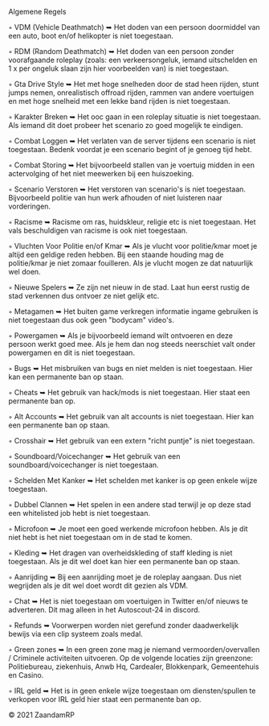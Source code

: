 Algemene Regels


◦ VDM (Vehicle Deathmatch) ➥ Het doden van een persoon doormiddel van een auto, boot en/of helikopter is niet toegestaan.

◦ RDM (Random Deathmatch) ➥ Het doden van een persoon zonder voorafgaande roleplay (zoals: een verkeersongeluk, iemand uitschelden en 1 x per ongeluk slaan zijn hier voorbeelden van) is niet toegestaan.

◦ Gta Drive Style ➥ Het met hoge snelheden door de stad heen rijden, stunt jumps nemen, onrealistisch offroad rijden, rammen van andere voertuigen en met hoge snelheid met een lekke band rijden is niet toegestaan.

◦ Karakter Breken ➥ Het ooc gaan in een roleplay situatie is niet toegestaan. Als iemand dit doet probeer het scenario zo goed mogelijk te eindigen.

◦ Combat Loggen ➥ Het verlaten van de server tijdens een scenario is niet toegestaan. Bedenk voordat je een scenario begint of je genoeg tijd hebt.

◦ Combat Storing ➥ Het bijvoorbeeld stallen van je voertuig midden in een actervolging of het niet meewerken bij een huiszoeking.

◦ Scenario Verstoren ➥ Het verstoren van scenario's is niet toegestaan. Bijvoorbeeld politie van hun werk afhouden of niet luisteren naar vorderingen.

◦ Racisme ➥ Racisme om ras, huidskleur, religie etc is niet toegestaan. Het vals beschuldigen van racisme is ook niet toegestaan.

◦ Vluchten Voor Politie en/of Kmar ➥ Als je vlucht voor politie/kmar moet je altijd een geldige reden hebben. Bij een staande houding mag de politie/kmar je niet zomaar fouilleren. Als je vlucht mogen ze dat natuurlijk wel doen.

◦ Nieuwe Spelers ➥ Ze zijn net nieuw in de stad. Laat hun eerst rustig de stad verkennen dus ontvoer ze niet gelijk etc.

◦ Metagamen ➥ Het buiten game verkregen informatie ingame gebruiken is niet toegestaan dus ook geen "bodycam" video's.

◦ Powergamen ➥ Als je bijvoorbeeld iemand wilt ontvoeren en deze persoon werkt goed mee. Als je hem dan nog steeds neerschiet valt onder powergamen en dit is niet toegestaan.

◦ Bugs ➥ Het misbruiken van bugs en niet melden is niet toegestaan. Hier kan een permanente ban op staan.

◦ Cheats ➥ Het gebruik van hack/mods is niet toegestaan. Hier staat een permanente ban op.

◦ Alt Accounts ➥ Het gebruik van alt accounts is niet toegestaan. Hier kan een permanente ban op staan.

◦ Crosshair ➥ Het gebruik van een extern "richt puntje" is niet toegestaan.

◦ Soundboard/Voicechanger ➥ Het gebruik van een soundboard/voicechanger is niet toegestaan.

◦ Schelden Met Kanker ➥ Het schelden met kanker is op geen enkele wijze toegestaan.

◦ Dubbel Clannen ➥ Het spelen in een andere stad terwijl je op deze stad een whitelisted job hebt is niet toegestaan.

◦ Microfoon ➥ Je moet een goed werkende microfoon hebben. Als je dit niet hebt is het niet toegestaan om in de stad te komen.

◦ Kleding ➥ Het dragen van overheidskleding of staff kleding is niet toegestaan. Als je dit wel doet kan hier een permanente ban op staan.

◦ Aanrijding ➥ Bij een aanrijding moet je de roleplay aangaan. Dus niet wegrijden als je dit wel doet wordt dit gezien als VDM.

◦ Chat ➥ Het is niet toegestaan om voertuigen in Twitter en/of nieuws te adverteren. Dit mag alleen in het Autoscout-24 in discord.

◦ Refunds ➥ Voorwerpen worden niet gerefund zonder daadwerkelijk bewijs via een clip systeem zoals medal.

◦ Green zones ➥ In een green zone mag je niemand vermoorden/overvallen / Criminele activiteiten uitvoeren. Op de volgende locaties zijn greenzone: Politiebureau, ziekenhuis, Anwb Hq, Cardealer, Blokkenpark, Gemeentehuis en Casino.

◦ IRL geld ➥ Het is in geen enkele wijze toegestaan om diensten/spullen te verkopen voor IRL geld hier staat een permanente ban op.

© 2021 ZaandamRP
